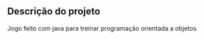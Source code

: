 ## Descrição do projeto 

<p align="justify">
Jogo feito com java para treinar programação orientada a objetos
</p>
